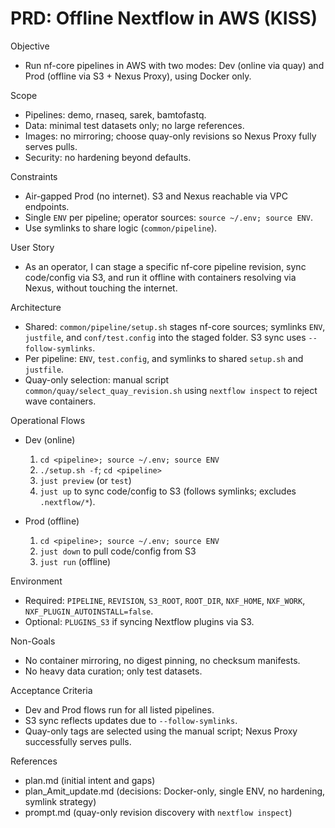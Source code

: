 # PRD: Offline Nextflow in AWS (KISS)

Objective
- Run nf-core pipelines in AWS with two modes: Dev (online via quay) and Prod (offline via S3 + Nexus Proxy), using Docker only.

Scope
- Pipelines: demo, rnaseq, sarek, bamtofastq.
- Data: minimal test datasets only; no large references.
- Images: no mirroring; choose quay-only revisions so Nexus Proxy fully serves pulls.
- Security: no hardening beyond defaults.

Constraints
- Air-gapped Prod (no internet). S3 and Nexus reachable via VPC endpoints.
- Single `ENV` per pipeline; operator sources: `source ~/.env; source ENV`.
- Use symlinks to share logic (`common/pipeline`).

User Story
- As an operator, I can stage a specific nf-core pipeline revision, sync code/config via S3, and run it offline with containers resolving via Nexus, without touching the internet.

Architecture
- Shared: `common/pipeline/setup.sh` stages nf-core sources; symlinks `ENV`, `justfile`, and `conf/test.config` into the staged folder. S3 sync uses `--follow-symlinks`.
- Per pipeline: `ENV`, `test.config`, and symlinks to shared `setup.sh` and `justfile`.
- Quay-only selection: manual script `common/quay/select_quay_revision.sh` using `nextflow inspect` to reject wave containers.

Operational Flows
- Dev (online)
  1) `cd <pipeline>; source ~/.env; source ENV`
  2) `./setup.sh -f`; `cd <pipeline>`
  3) `just preview` (or `test`)
  4) `just up` to sync code/config to S3 (follows symlinks; excludes `.nextflow/*`).

- Prod (offline)
  1) `cd <pipeline>; source ~/.env; source ENV`
  2) `just down` to pull code/config from S3
  3) `just run` (offline)

Environment
- Required: `PIPELINE`, `REVISION`, `S3_ROOT`, `ROOT_DIR`, `NXF_HOME`, `NXF_WORK`, `NXF_PLUGIN_AUTOINSTALL=false`.
- Optional: `PLUGINS_S3` if syncing Nextflow plugins via S3.

Non-Goals
- No container mirroring, no digest pinning, no checksum manifests.
- No heavy data curation; only test datasets.

Acceptance Criteria
- Dev and Prod flows run for all listed pipelines.
- S3 sync reflects updates due to `--follow-symlinks`.
- Quay-only tags are selected using the manual script; Nexus Proxy successfully serves pulls.

References
- plan.md (initial intent and gaps)
- plan_Amit_update.md (decisions: Docker-only, single ENV, no hardening, symlink strategy)
- prompt.md (quay-only revision discovery with `nextflow inspect`)

